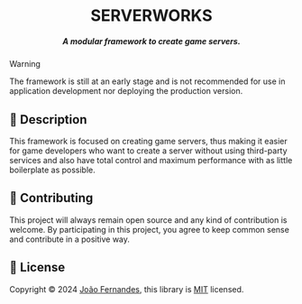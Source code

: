<h1 align="center">
    SERVERWORKS
</h1>
<h5 align="center">
    A modular framework to create game servers.
</h5>

> [!WARNING]  
> The framework is still at an early stage and is not recommended for use in application development nor deploying the production version.

## 🔖 Description
This framework is focused on creating game servers, thus making it easier for game developers who want to create a server without using third-party services and also have total control and maximum performance with as little boilerplate as possible.

## 🤝 Contributing
This project will always remain open source and any kind of contribution is welcome. By participating in this project, you agree to keep common sense and contribute in a positive way.

## 📝 License
Copyright © 2024 [João Fernandes](https://github.com/0rangeFox), this library is [MIT](LICENSE) licensed.
